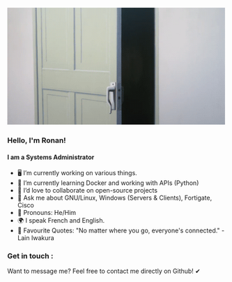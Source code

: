 ![](/lain.gif)

### Hello, I'm Ronan!
#### I am a Systems Administrator

* 🖥 I’m currently working on various things.
* 📗 I’m currently learning Docker and working with APIs (Python)
* 👯 I’d love to collaborate on open-source projects
* 💬 Ask me about GNU/Linux, Windows (Servers & Clients), Fortigate, Cisco
* 🌻 Pronouns: He/Him
* 🌍 I speak French and English.
* 💬 Favourite Quotes: "No matter where you go, everyone's connected." -Lain Iwakura

### Get in touch :

Want to message me? Feel free to contact me directly on Github! ✔
